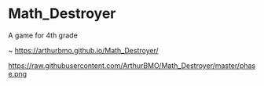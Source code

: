 # Math_Destroyer
A game for 4th grade

~ https://arthurbmo.github.io/Math_Destroyer/

https://raw.githubusercontent.com/ArthurBMO/Math_Destroyer/master/phase.png
